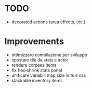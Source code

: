# TODO

- decorated actions (area effects, etc.)

# Improvements
- ottimizzare compilazione per sviluppo
- spostare die da stats a actor
- rendere corpses items
- fix flex-shrink stats panel
- unificare variabili map size in ts e css
- stackable inventory items
